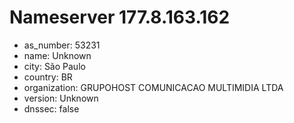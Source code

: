 # Nameserver 177.8.163.162

* as_number: 53231
* name: Unknown
* city: São Paulo
* country: BR
* organization: GRUPOHOST COMUNICACAO MULTIMIDIA LTDA
* version: Unknown
* dnssec: false
